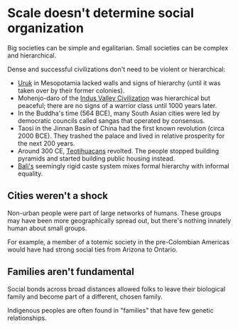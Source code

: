 # Scale doesn't determine social organization

Big societies can be simple and egalitarian.
Small societies can be complex and hierarchical.

Dense and successful civilizations don't need to be violent or hierarchical:

- [Uruk](uruk.md) in Mesopotamia lacked walls and signs of hierarchy (until it was taken over by their former colonies).
- Mohenjo-daro of the [Indus Valley Civilization](indus-valley.md) was hierarchical but peaceful; there are no signs of a warrior class until 1000 years later.
- In the Buddha's time (564 BCE), many South Asian cities were led by democratic councils called sangas that operated by consensus.
- Taosi in the Jinnan Basin of China had the first known revolution (circa 2000 BCE). They trashed the palace and lived in relative prosperity for the next 200 years.
- Around 300 CE, [Teotihuacans](teotihuacan.md) revolted. The people stopped building pyramids and started building public housing instead.
- [Bali's](bali.md) seemingly rigid caste system mixes formal hierarchy with informal equality.

## Cities weren't a shock

Non-urban people were part of large networks of humans.
These groups may have been more geographically spread out, but there's nothing innately human about small groups.

For example, a member of a totemic society in the pre-Colombian Americas would have had strong social ties from Arizona to Ontario.

## Families aren't fundamental

Social bonds across broad distances allowed folks to leave their biological family and become part of a different, chosen family.

Indigenous peoples are often found in "families" that have few genetic relationships.

